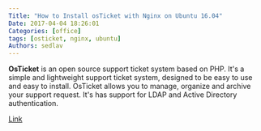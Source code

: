 ```yaml
---
Title: "How to Install osTicket with Nginx on Ubuntu 16.04"
Date: 2017-04-04 18:26:01
Categories: [office]
tags: [osticket, nginx, ubuntu]
Authors: sedlav
---
```


**OsTicket** is an open source support ticket system based on PHP. It's a simple and lightweight support ticket system, designed to be easy to use and easy to install. OsTicket allows you to manage, organize and archive your support request. It's has support for LDAP and Active Directory authentication.

[Link](https://www.howtoforge.com/tutorial/how-to-install-osticket-with-nginx-on-ubuntu-16-04/)
